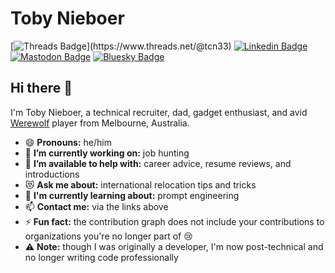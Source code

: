 # Toby Nieboer  
[![Threads Badge](https://img.shields.io/badge/-@tcn33-000000?style=for-the-badge&logo=threads&logoColor=white&link=[https://twitter.com/tcn33](https://www.threads.net/@tcn33))](https://www.threads.net/@tcn33)  [![Linkedin Badge](https://img.shields.io/badge/-tobynieboer-0A66C2?style=for-the-badge&logo=Linkedin&logoColor=white&link=https://www.linkedin.com/in/tobynieboer//)](https://www.linkedin.com/in/tobynieboer/) [![Mastodon Badge](https://img.shields.io/badge/-@tcn33@mastodon.social-6364FF?style=for-the-badge&logo=mastodon&logoColor=white&link=https://mastodon.social/@tcn33)](https://mastodon.social/@tcn33) [![Bluesky Badge](https://img.shields.io/badge/-@tcn33@bsky.social-0285FF?style=for-the-badge&logo=bluesky&logoColor=white&link=https://bsky.app/profile/tcn33.bsky.social)](https://bsky.app/profile/tcn33.bsky.social) 

## Hi there 👋

I'm Toby Nieboer, a technical recruiter, dad, gadget enthusiast, and avid [Werewolf](https://www.eblong.com/zarf/werewolf.html) player from Melbourne, Australia. 
- 😄 **Pronouns:** he/him
- 🔭 **I’m currently working on:** job hunting
- 👯 **I’m available to help with:** career advice, resume reviews, and introductions
- 😻 **Ask me about:** international relocation tips and tricks 
- 🌱 **I'm currently learning about:** prompt engineering
- 📫 **Contact me:** via the links above
- ⚡ **Fun fact:** the contribution graph does not include your contributions to organizations you're no longer part of 😢
- ⚠️ **Note:** though I was originally a developer, I'm now post-technical and no longer writing code professionally

